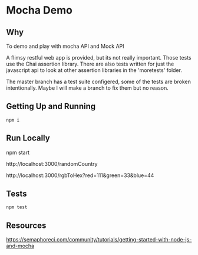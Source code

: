 # Mocha Demo

## Why
To demo and play with mocha API and Mock API

A flimsy restful web app is provided, but its not really important. Those tests use the Chai assertion library. There are also tests written for just the javascript api to look at other assertion libraries in the 'moretests' folder.

The master branch has a test suite configered, some of the tests are broken intentionally. Maybe I will make a branch to fix them but no reason.

## Getting Up and Running

`npm i`

## Run Locally

npm start

http://localhost:3000/randomCountry

http://localhost:3000/rgbToHex?red=111&green=33&blue=44

## Tests

`npm test`


## Resources

https://semaphoreci.com/community/tutorials/getting-started-with-node-js-and-mocha

